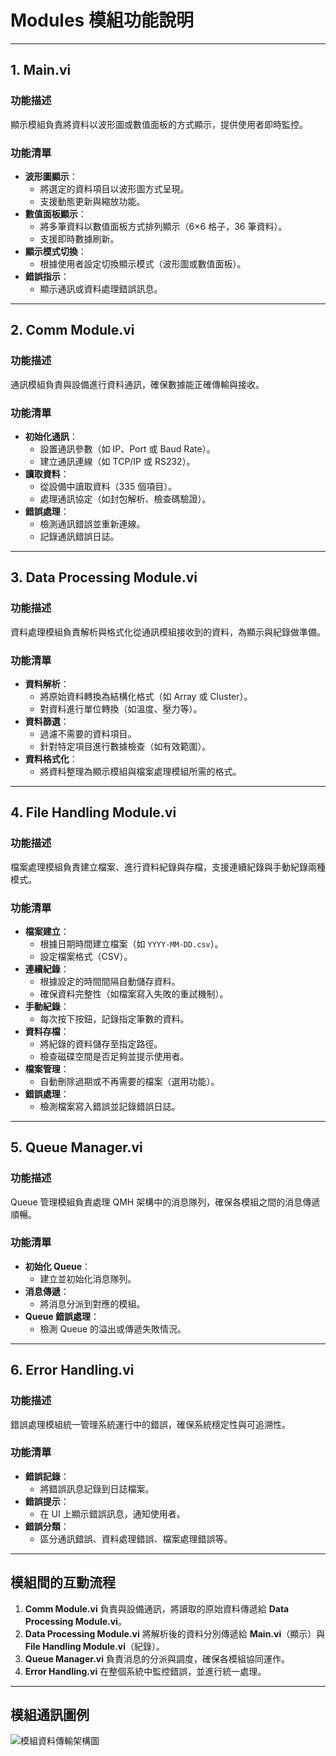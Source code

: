 # **Modules 模組功能說明**
---
## **1. Main.vi**
### 功能描述
顯示模組負責將資料以波形圖或數值面板的方式顯示，提供使用者即時監控。

### 功能清單
- **波形圖顯示**：
  - 將選定的資料項目以波形圖方式呈現。
  - 支援動態更新與縮放功能。
- **數值面板顯示**：
  - 將多筆資料以數值面板方式排列顯示（6×6 格子，36 筆資料）。
  - 支援即時數據刷新。
- **顯示模式切換**：
  - 根據使用者設定切換顯示模式（波形圖或數值面板）。
- **錯誤指示**：
  - 顯示通訊或資料處理錯誤訊息。

---
## **2. Comm Module.vi**
### 功能描述
通訊模組負責與設備進行資料通訊，確保數據能正確傳輸與接收。

### 功能清單
- **初始化通訊**：
  - 設置通訊參數（如 IP、Port 或 Baud Rate）。
  - 建立通訊連線（如 TCP/IP 或 RS232）。
- **讀取資料**：
  - 從設備中讀取資料（335 個項目）。
  - 處理通訊協定（如封包解析、檢查碼驗證）。
- **錯誤處理**：
  - 檢測通訊錯誤並重新連線。
  - 記錄通訊錯誤日誌。

---

## **3. Data Processing Module.vi**
### 功能描述
資料處理模組負責解析與格式化從通訊模組接收到的資料，為顯示與紀錄做準備。

### 功能清單
- **資料解析**：
  - 將原始資料轉換為結構化格式（如 Array 或 Cluster）。
  - 對資料進行單位轉換（如溫度、壓力等）。
- **資料篩選**：
  - 過濾不需要的資料項目。
  - 針對特定項目進行數據檢查（如有效範圍）。
- **資料格式化**：
  - 將資料整理為顯示模組與檔案處理模組所需的格式。

---

## **4. File Handling Module.vi**
### 功能描述
檔案處理模組負責建立檔案、進行資料紀錄與存檔，支援連續紀錄與手動紀錄兩種模式。

### 功能清單
- **檔案建立**：
  - 根據日期時間建立檔案（如 `YYYY-MM-DD.csv`）。
  - 設定檔案格式（CSV）。
- **連續紀錄**：
  - 根據設定的時間間隔自動儲存資料。
  - 確保資料完整性（如檔案寫入失敗的重試機制）。
- **手動紀錄**：
  - 每次按下按鈕，記錄指定筆數的資料。
- **資料存檔**：
  - 將紀錄的資料儲存至指定路徑。
  - 檢查磁碟空間是否足夠並提示使用者。
- **檔案管理**：
  - 自動刪除過期或不再需要的檔案（選用功能）。
- **錯誤處理**：
  - 檢測檔案寫入錯誤並記錄錯誤日誌。

---

## **5. Queue Manager.vi**
### 功能描述
Queue 管理模組負責處理 QMH 架構中的消息隊列，確保各模組之間的消息傳遞順暢。

### 功能清單
- **初始化 Queue**：
  - 建立並初始化消息隊列。
- **消息傳遞**：
  - 將消息分派到對應的模組。
- **Queue 錯誤處理**：
  - 檢測 Queue 的溢出或傳遞失敗情況。

---

## **6. Error Handling.vi**
### 功能描述
錯誤處理模組統一管理系統運行中的錯誤，確保系統穩定性與可追溯性。

### 功能清單
- **錯誤記錄**：
  - 將錯誤訊息記錄到日誌檔案。
- **錯誤提示**：
  - 在 UI 上顯示錯誤訊息，通知使用者。
- **錯誤分類**：
  - 區分通訊錯誤、資料處理錯誤、檔案處理錯誤等。

---

## **模組間的互動流程**
1. **Comm Module.vi** 負責與設備通訊，將讀取的原始資料傳遞給 **Data Processing Module.vi**。
2. **Data Processing Module.vi** 將解析後的資料分別傳遞給 **Main.vi**（顯示）與 **File Handling Module.vi**（紀錄）。
3. **Queue Manager.vi** 負責消息的分派與調度，確保各模組協同運作。
4. **Error Handling.vi** 在整個系統中監控錯誤，並進行統一處理。

---
## **模組通訊圖例**
![模組資料傳輸架構圖](https://www.plantuml.com/plantuml/png/PP7FQnDH4CVlxwyOUh4zj0UB5q6fHiLBG8buylAQF3TBTj-BRtSjGWzDYLfiY88QslZ3HWkj0HkmLgM4_ZNkZ_qldE5rmsDx6NRdyvsPxynR2KAkmyZtMD1oPPjhxaDT-MqbXGnhuJDFW1Rra4l74vPabTTRZbQHR5IKfpIiDTtGvZUqLci6tVHGMqOFccwz9KKGm6N6Ba5yD4pFlYU7e_IaosRpOAwYV1-ggX5vOkcfEmSy87E-BRd5GmxtjAfZCrSw9NNR0BkWobrPO1-_RNR7nNYNouPtiTLZPBRsVYGY0LKkkIDq8Nf2ILjr6xVLivQ5J52MDT3wAWzGLGkLnZQFv7obzX38HR10GWWCe1kPw-I3jzdnosIm6syUPzE_ZCu1YulNYqtXAiJzB_71jb71_FBobNpl-G8hE6bfRHGcUzDu-Zhk3OpMbW1jYvBqrqRUwvvpoX4iND6ixi_unqwwUOg-oQGvIdeqIj-yo0vV9Pr9Sj9XT1LJINQnBDyO4kqVn5k_3ItjO2Pck--nZospxUUZIRf_QbFRUJ9-buosojHSdefxasoyRooISVEVVlY65So8bfPcVijvosaP6NSNyuKlawUHySV1lxDjvWb7o0Persc6363z6gH_XidNJ_ILZSV9JX_MAO_kCOBz-WPGSmJs1dR5-PkOLR4kxtn6Z2FDOBQ28VAz_m00)
